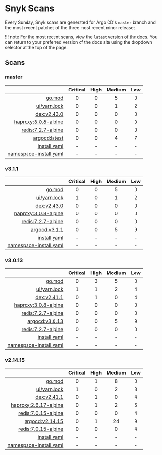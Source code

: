 # Snyk Scans

Every Sunday, Snyk scans are generated for Argo CD's `master` branch and the most recent patches of the three most
recent minor releases.

!!! note
    For the most recent scans, view the [`latest` version of the docs](https://argo-cd.readthedocs.io/en/latest/snyk/).
    You can return to your preferred version of the docs site using the dropdown selector at the top of the page.

## Scans

### master

|    | Critical | High | Medium | Low |
|---:|:--------:|:----:|:------:|:---:|
| [go.mod](master/argocd-test.html) | 0 | 0 | 5 | 0 |
| [ui/yarn.lock](master/argocd-test.html) | 0 | 0 | 1 | 2 |
| [dex:v2.43.0](master/ghcr.io_dexidp_dex_v2.43.0.html) | 0 | 0 | 0 | 0 |
| [haproxy:3.0.8-alpine](master/public.ecr.aws_docker_library_haproxy_3.0.8-alpine.html) | 0 | 0 | 0 | 0 |
| [redis:7.2.7-alpine](master/public.ecr.aws_docker_library_redis_7.2.7-alpine.html) | 0 | 0 | 0 | 0 |
| [argocd:latest](master/quay.io_argoproj_argocd_latest.html) | 0 | 0 | 4 | 7 |
| [install.yaml](master/argocd-iac-install.html) | - | - | - | - |
| [namespace-install.yaml](master/argocd-iac-namespace-install.html) | - | - | - | - |

### v3.1.1

|    | Critical | High | Medium | Low |
|---:|:--------:|:----:|:------:|:---:|
| [go.mod](v3.1.1/argocd-test.html) | 0 | 0 | 5 | 0 |
| [ui/yarn.lock](v3.1.1/argocd-test.html) | 1 | 0 | 1 | 2 |
| [dex:v2.43.0](v3.1.1/ghcr.io_dexidp_dex_v2.43.0.html) | 0 | 0 | 0 | 0 |
| [haproxy:3.0.8-alpine](v3.1.1/public.ecr.aws_docker_library_haproxy_3.0.8-alpine.html) | 0 | 0 | 0 | 0 |
| [redis:7.2.7-alpine](v3.1.1/public.ecr.aws_docker_library_redis_7.2.7-alpine.html) | 0 | 0 | 0 | 0 |
| [argocd:v3.1.1](v3.1.1/quay.io_argoproj_argocd_v3.1.1.html) | 0 | 0 | 5 | 9 |
| [install.yaml](v3.1.1/argocd-iac-install.html) | - | - | - | - |
| [namespace-install.yaml](v3.1.1/argocd-iac-namespace-install.html) | - | - | - | - |

### v3.0.13

|    | Critical | High | Medium | Low |
|---:|:--------:|:----:|:------:|:---:|
| [go.mod](v3.0.13/argocd-test.html) | 0 | 3 | 5 | 0 |
| [ui/yarn.lock](v3.0.13/argocd-test.html) | 1 | 1 | 2 | 4 |
| [dex:v2.41.1](v3.0.13/ghcr.io_dexidp_dex_v2.41.1.html) | 0 | 1 | 0 | 4 |
| [haproxy:3.0.8-alpine](v3.0.13/public.ecr.aws_docker_library_haproxy_3.0.8-alpine.html) | 0 | 0 | 0 | 0 |
| [redis:7.2.7-alpine](v3.0.13/public.ecr.aws_docker_library_redis_7.2.7-alpine.html) | 0 | 0 | 0 | 0 |
| [argocd:v3.0.13](v3.0.13/quay.io_argoproj_argocd_v3.0.13.html) | 0 | 0 | 5 | 9 |
| [redis:7.2.7-alpine](v3.0.13/redis_7.2.7-alpine.html) | 0 | 0 | 0 | 0 |
| [install.yaml](v3.0.13/argocd-iac-install.html) | - | - | - | - |
| [namespace-install.yaml](v3.0.13/argocd-iac-namespace-install.html) | - | - | - | - |

### v2.14.15

|    | Critical | High | Medium | Low |
|---:|:--------:|:----:|:------:|:---:|
| [go.mod](v2.14.15/argocd-test.html) | 0 | 1 | 8 | 0 |
| [ui/yarn.lock](v2.14.15/argocd-test.html) | 1 | 0 | 2 | 3 |
| [dex:v2.41.1](v2.14.15/ghcr.io_dexidp_dex_v2.41.1.html) | 0 | 1 | 0 | 4 |
| [haproxy:2.6.17-alpine](v2.14.15/public.ecr.aws_docker_library_haproxy_2.6.17-alpine.html) | 0 | 1 | 2 | 6 |
| [redis:7.0.15-alpine](v2.14.15/public.ecr.aws_docker_library_redis_7.0.15-alpine.html) | 0 | 0 | 0 | 4 |
| [argocd:v2.14.15](v2.14.15/quay.io_argoproj_argocd_v2.14.15.html) | 0 | 1 | 24 | 9 |
| [redis:7.0.15-alpine](v2.14.15/redis_7.0.15-alpine.html) | 0 | 0 | 0 | 4 |
| [install.yaml](v2.14.15/argocd-iac-install.html) | - | - | - | - |
| [namespace-install.yaml](v2.14.15/argocd-iac-namespace-install.html) | - | - | - | - |
